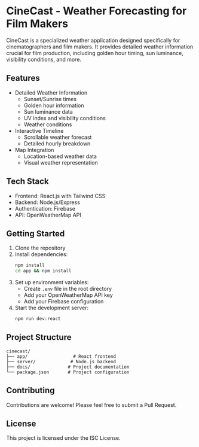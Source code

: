 # CineCast - Weather Forecasting for Film Makers

CineCast is a specialized weather application designed specifically for cinematographers and film makers. It provides detailed weather information crucial for film production, including golden hour timing, sun luminance, visibility conditions, and more.

## Features

- Detailed Weather Information
  - Sunset/Sunrise times
  - Golden hour information
  - Sun luminance data
  - UV index and visibility conditions
  - Weather conditions
- Interactive Timeline
  - Scrollable weather forecast
  - Detailed hourly breakdown
- Map Integration
  - Location-based weather data
  - Visual weather representation

## Tech Stack

- Frontend: React.js with Tailwind CSS
- Backend: Node.js/Express
- Authentication: Firebase
- API: OpenWeatherMap API

## Getting Started

1. Clone the repository
2. Install dependencies:
   ```bash
   npm install
   cd app && npm install
   ```
3. Set up environment variables:
   - Create `.env` file in the root directory
   - Add your OpenWeatherMap API key
   - Add your Firebase configuration
4. Start the development server:
   ```bash
   npm run dev:react
   ```

## Project Structure

```
cinecast/
├── app/                 # React frontend
├── server/             # Node.js backend
├── docs/              # Project documentation
└── package.json       # Project configuration
```

## Contributing

Contributions are welcome! Please feel free to submit a Pull Request.

## License

This project is licensed under the ISC License.